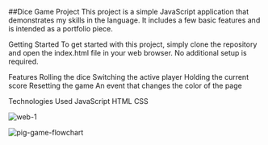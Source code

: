 ##Dice Game Project
This project is a simple JavaScript application that demonstrates my skills in the language. It includes a few basic features and is intended as a portfolio piece.

Getting Started
To get started with this project, simply clone the repository and open the index.html file in your web browser. No additional setup is required.

Features
Rolling the dice
Switching the active player
Holding the current score
Resetting the game
An event that changes the color of the page

Technologies Used
JavaScript
HTML
CSS

![web-1](https://user-images.githubusercontent.com/90528783/186223386-a4d130ad-a1b7-4b92-953f-d475e41fe068.jpg)



![pig-game-flowchart](https://user-images.githubusercontent.com/90528783/208732535-bd6d85a6-7a52-4da8-981e-c10473ac7e85.png)

